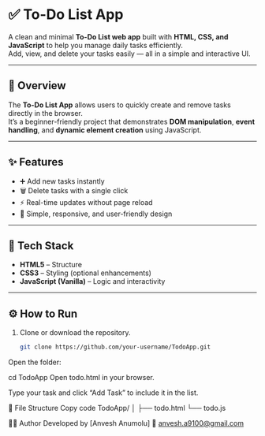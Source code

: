 # ✅ To-Do List App

A clean and minimal **To-Do List web app** built with **HTML, CSS, and JavaScript** to help you manage daily tasks efficiently.  
Add, view, and delete your tasks easily — all in a simple and interactive UI.

---

## 📘 Overview
The **To-Do List App** allows users to quickly create and remove tasks directly in the browser.  
It’s a beginner-friendly project that demonstrates **DOM manipulation**, **event handling**, and **dynamic element creation** using JavaScript.

---

## ✨ Features
- ➕ Add new tasks instantly  
- 🗑️ Delete tasks with a single click  
- ⚡ Real-time updates without page reload  
- 🧠 Simple, responsive, and user-friendly design  

---

## 🧩 Tech Stack
- **HTML5** – Structure  
- **CSS3** – Styling (optional enhancements)  
- **JavaScript (Vanilla)** – Logic and interactivity  

---

## ⚙️ How to Run
1. Clone or download the repository.
   ```bash
   git clone https://github.com/your-username/TodoApp.git
Open the folder:

cd TodoApp
Open todo.html in your browser.

Type your task and click “Add Task” to include it in the list.

📂 File Structure
Copy code
TodoApp/
│
├── todo.html
└── todo.js

🧑‍💻 Author
Developed by [Anvesh Anumolu]
📧 anvesh.a9100@gmail.com